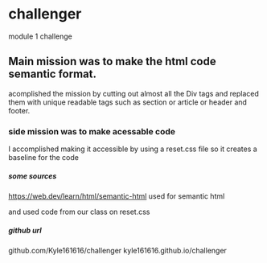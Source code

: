 # challenger
module 1 challenge
## Main mission was to make the html code semantic format.

acomplished the mission by cutting out almost all the Div tags and replaced them with unique readable tags such as section or article or header and footer.

### side mission was to make acessable code

I accomplished making it accessible by using a reset.css file so it creates a baseline for the code


##### some sources

https://web.dev/learn/html/semantic-html
used for semantic html

and used code from our class on reset.css


##### github url 
github.com/Kyle161616/challenger
kyle161616.github.io/challenger
